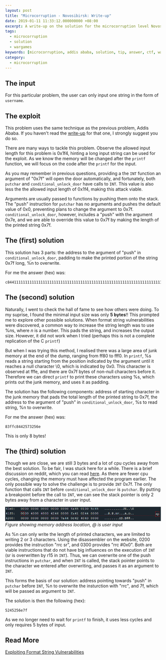 ```yaml
---
layout: post
title: "Microcorruption - Novosibirsk: Write-up"
date: 2019-01-11 11:33:12.000000000 +08:00
excerpt: A write-up on the solution for the microcorruption level Novosibirsk. The thought process behind the solution is also included. Many different solutions are explored including ways to acheive 8771 clock cycle and 5 byte input.
tags: 
  - microcorruption
  - solution
  - wargames
keywords: [microcorruption, addis ababa, solution, tip, answer, ctf, wargames, 8771, clock cycle, 5, input]
category: 
  - microcorruption
---
```


## The input

For this particular problem, the user can only input one string in the form of `username`.

## The exploit

This problem uses the same technique as the previous problem, Addis Ababa. If you haven't read the [write-up](/2019/01/addis-ababa/) for that one, I strongly suggest you do so.

There are many ways to tackle this problem. Observe the allowed input length for this problem is 0x1f4, hinting a long input string can be used for the exploit. As we know the memory will be changed after the `printf` function, we will focus on the code after the `printf` for the input.

As you may remember in previous questions, providing a the `INT` function an argument of "0x7f" will open the door automatically, and fortunately, both `putchar` and `conditional_unlock_door` have calls to `INT`. This value is also less the the allowed input length of 0x1f4, making this attack viable.

Arguments are usually passed to functions by pushing them onto the stack. The "push" instruction for `putchar` has no arguments and pushes the default value of 0x0, preventing plans to change the argument to 0x7f. `conditional_unlock_door`, however, includes a "push" with the argument 0x7e, and we are able to override this value to 0x7f by making the length of the printed string 0x7f.

## The (first) solution

This solution has 3 parts: the address to the argument of "push" in `conditional_unlock_door`, padding to make the printed portion of the string 0x7f long, %n to overwrite.

For me the answer (hex) was:

```
c8441111111111111111111111111111111111111111111111111111111111111111111111111111111111111111111111111111111111111111111111111111111111111111111111111111111111111111111111111111111111111111111111111111111111111111111111111111111111111111111111111111111111256e
```

## The (second) solution

Naturally, I went to check the hall of fame to see how others were doing. To my suprise, I found the minimal input size was only **5 bytes**!! This prompted me to explore other possible solutions. When format string vulnerabilities were discovered, a common way to increase the string length was to use %*n*s, where *n* is a number. This pads the string, and increases the output size. However, it did not work when I tried (perhaps this is not a complete replication of the C `printf`)

But when I was trying this method, I realised there was a large area of junk memory at the end of the dump, ranging from ff80 to fff0. In `printf`, %s reads a string starting from the position indicated by the argument until it reaches a null character \0, which is indicated by 0x0. This character is observed at fffe, and there are 0x7f bytes of non-null characters before it. Therefore we can direct `printf` to print these characters using %s, which prints out the junk memory, and uses it as padding.

The solution has the following components: address of starting character in the junk memory that pads the total length of the printed string to 0x7f, the address to the argument of "push" in `conditional_unlock_door`, %s to read string, %n to overwrite.

For me the answer (hex) was:

```
83ffc8442573256e
```

This is only 8 bytes!

## The (third) solution

Though we are close, we are still 3 bytes and a lot of cpu cycles away from the best solution. To be fair, I was stuck here for a while. There is a brief discussion on reddit, which you can read [here](https://www.reddit.com/r/securityCTF/comments/8726mt/microcorruption_novosibirsk_min_input_of_5/). As there are fewer cpu cycles, changing the memory must have affected the program earlier. The only possible way to solve the challenge is to provide `INT` 0x7f. The only function that calls `INT` before `conditional_unlock_door` is `putchar`. By putting a breakpoint before the call to `INT`, we can see the stack pointer is only 2 bytes away from a character in user input.

![Stack pointer and memory location](/assets/images/pic1.png)
*Figure showing memory address location, @ is user input*

As %n can only write the length of printed characters, we are limited to writing 2 or 3 characters. Using the disassembler on the website, 0200 provides the instruction "rrc sr", and 0300 provides "rrc #0x0". Both are viable instructions that do not have big influences on the execution of `INT` (sr is overwritten by r15 in `INT`). Thus, we can overwrite one of the push instructions in `putchar`, and when `INT` is called, the stack pointer points to the character we entered after overwriting, and passes it as an argument to `INT`.

This forms the basis of our solution: address pointing towards "push" in `putchar` before `INT`, %n to overwrite the insturction with "rrc", and 7f, which will be passed as argument to `INT`.

The solution is then the following (hex):

```
5245256e7f
```

As we no longer need to wait for `printf` to finish, it uses less cycles and only requires 5 bytes of input.

## Read More

[Exploiting Format String Vulnerabilities](https://crypto.stanford.edu/cs155/papers/formatstring-1.2.pdf)

